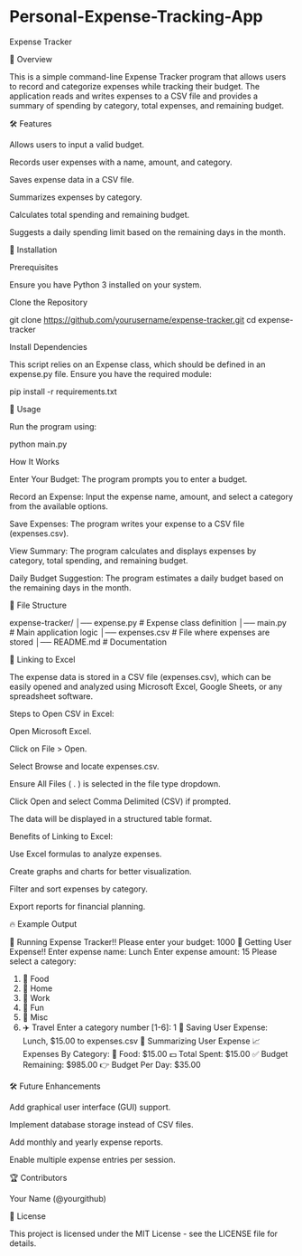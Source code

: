 # Personal-Expense-Tracking-App
Expense Tracker

🎯 Overview

This is a simple command-line Expense Tracker program that allows users to record and categorize expenses while tracking their budget. The application reads and writes expenses to a CSV file and provides a summary of spending by category, total expenses, and remaining budget.

🛠 Features

Allows users to input a valid budget.

Records user expenses with a name, amount, and category.

Saves expense data in a CSV file.

Summarizes expenses by category.

Calculates total spending and remaining budget.

Suggests a daily spending limit based on the remaining days in the month.

🚀 Installation

Prerequisites

Ensure you have Python 3 installed on your system.

Clone the Repository

git clone https://github.com/yourusername/expense-tracker.git
cd expense-tracker

Install Dependencies

This script relies on an Expense class, which should be defined in an expense.py file.
Ensure you have the required module:

pip install -r requirements.txt

📌 Usage

Run the program using:

python main.py

How It Works

Enter Your Budget: The program prompts you to enter a budget.

Record an Expense: Input the expense name, amount, and select a category from the available options.

Save Expenses: The program writes your expense to a CSV file (expenses.csv).

View Summary: The program calculates and displays expenses by category, total spending, and remaining budget.

Daily Budget Suggestion: The program estimates a daily budget based on the remaining days in the month.

📁 File Structure

expense-tracker/
│── expense.py      # Expense class definition
│── main.py         # Main application logic
│── expenses.csv    # File where expenses are stored
│── README.md       # Documentation

🔗 Linking to Excel

The expense data is stored in a CSV file (expenses.csv), which can be easily opened and analyzed using Microsoft Excel, Google Sheets, or any spreadsheet software.

Steps to Open CSV in Excel:

Open Microsoft Excel.

Click on File > Open.

Select Browse and locate expenses.csv.

Ensure All Files (
.
) is selected in the file type dropdown.

Click Open and select Comma Delimited (CSV) if prompted.

The data will be displayed in a structured table format.

Benefits of Linking to Excel:

Use Excel formulas to analyze expenses.

Create graphs and charts for better visualization.

Filter and sort expenses by category.

Export reports for financial planning.

🔥 Example Output

🎯 Running Expense Tracker!!
Please enter your budget: 1000
🎯 Getting User Expense!!
Enter expense name: Lunch
Enter expense amount: 15
Please select a category:
 1. 🍕 Food
 2. 🏡 Home
 3. 📅 Work
 4. 🥳 Fun
 5. 👀 Misc
 6. ✈️ Travel
Enter a category number [1-6]: 1
🎯 Saving User Expense: Lunch, $15.00 to expenses.csv
🎯 Summarizing User Expense
📈 Expenses By Category:
 🍕 Food: $15.00
💵 Total Spent: $15.00
✅ Budget Remaining: $985.00
👉 Budget Per Day: $35.00

🛠 Future Enhancements

Add graphical user interface (GUI) support.

Implement database storage instead of CSV files.

Add monthly and yearly expense reports.

Enable multiple expense entries per session.

🏆 Contributors

Your Name (@yourgithub)

📜 License

This project is licensed under the MIT License - see the LICENSE file for details.
